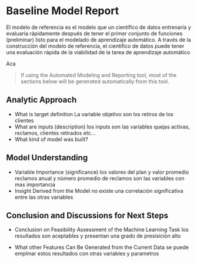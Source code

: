 # Baseline Model Report
El modelo de referencia es el modelo que un científico de datos entrenaría y evaluaría rápidamente después de tener el primer conjunto de funciones (preliminar) listo para el modelado de aprendizaje automático. A través de la construcción del modelo de referencia, el científico de datos puede tener una evaluación rápida de la viabilidad de la tarea de aprendizaje automático

Aca 
> If using the Automated Modeling and Reporting tool, most of the sections below will be generated automatically from this tool. 

## Analytic Approach
* What is target definition
La variable objetivo son los retiros de los clientes
* What are inputs (description)
los inputs son las variables quejas activas, reclamos, clientes retirados etc...
* What kind of model was built?

## Model Understanding

* Variable Importance (significance)
los valores del plan y valor promedio reclamos anual y nùmero promedio de reclamos son las variables con mas importancìa
* Insight Derived from the Model
no existe una correlaciòn significativa entre las otras variables
## Conclusion and Discussions for Next Steps

* Conclusion on Feasibility Assessment of the Machine Learning Task
los resultados son aceptables y presentan una grado de presisiciòn alto

* What other Features Can Be Generated from the Current Data
se puede emplmar estos resultados con otras variables  y parametros

